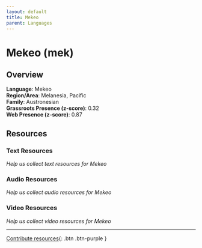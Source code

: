 ```yaml
---
layout: default
title: Mekeo
parent: Languages
---
```


# Mekeo (mek)

## Overview

**Language**: Mekeo  
**Region/Area**: Melanesia, Pacific  
**Family**: Austronesian  
**Grassroots Presence (z-score)**: 0.32  
**Web Presence (z-score)**: 0.87  

## Resources

### Text Resources
*Help us collect text resources for Mekeo*

### Audio Resources
*Help us collect audio resources for Mekeo*

### Video Resources
*Help us collect video resources for Mekeo*

---

[Contribute resources](https://forms.office.com/e/1SfLJx3u1r){: .btn .btn-purple }
